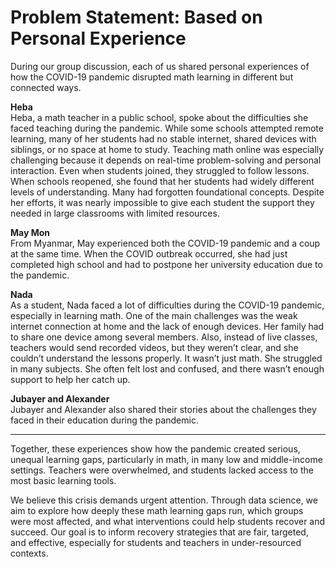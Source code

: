 # Problem Statement: Based on Personal Experience

During our group discussion, each of us shared personal experiences of how the
COVID-19 pandemic disrupted math learning in different but connected ways.

**Heba**  
Heba, a math teacher in a public school, spoke about the difficulties she faced
teaching during the pandemic. While some schools attempted remote learning,
many of her students had no stable internet, shared devices with siblings,
or no space at home to study. Teaching math online was especially challenging
because it depends on real-time problem-solving and personal interaction.
Even when students joined, they struggled to follow lessons.
When schools reopened, she found that her students had widely different
levels of understanding. Many had forgotten foundational concepts.
Despite her efforts, it was nearly impossible to give each student
the support they needed in large classrooms with limited resources.

**May Mon**  
From Myanmar, May experienced both the COVID-19 pandemic and a coup at the
same time. When the COVID outbreak occurred, she had just completed high
school and had to postpone her university education due to the pandemic.

**Nada**  
As a student, Nada faced a lot of difficulties during the COVID-19 pandemic,
especially in learning math. One of the main challenges was the weak internet
connection at home and the lack of enough devices. Her family had to share one
device among several members. Also, instead of live classes, teachers would
send recorded videos, but they weren’t clear, and she couldn’t understand
the lessons properly. It wasn’t just math. She struggled in many subjects.
She often felt lost and confused, and there wasn’t enough support to help her
catch up.

**Jubayer and Alexander**  
Jubayer and Alexander also shared their stories about the challenges they faced
in their education during the pandemic.

---

Together, these experiences show how the pandemic created serious,
unequal learning gaps, particularly in math, in many low and middle-income
settings. Teachers were overwhelmed, and students lacked access to the
most basic learning tools.

We believe this crisis demands urgent attention. Through data science,
we aim to explore how deeply these math learning gaps run, which groups
were most affected, and what interventions could help students recover
and succeed. Our goal is to inform recovery strategies that are fair,
targeted, and effective, especially for students and teachers in
under-resourced contexts.
